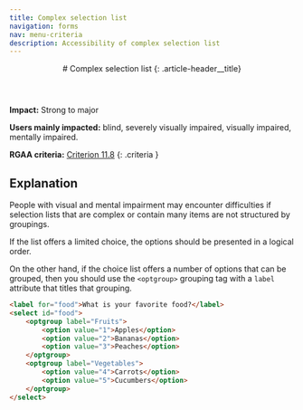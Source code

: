 ```yaml
---
title: Complex selection list
navigation: forms
nav: menu-criteria
description: Accessibility of complex selection list
---
```


<header>
# Complex selection list
{: .article-header__title}
</header>

**Impact:** Strong to major

**Users mainly impacted:** blind, severely visually impaired, visually impaired, mentally impaired.

**RGAA criteria:** [Criterion 11.8](https://www.numerique.gouv.fr/publications/rgaa-accessibilite/methode-rgaa/criteres/#crit-11-8)
{: .criteria }

## Explanation

People with visual and mental impairment may encounter difficulties if selection lists that are complex or contain many items are not structured by groupings.

If the list offers a limited choice, the options should be presented in a logical order.

On the other hand, if the choice list offers a number of options that can be grouped, then you should use the `<optgroup>` grouping tag with a `label` attribute that titles that grouping.

```html
<label for="food">What is your favorite food?</label>
<select id="food">
    <optgroup label="Fruits">
        <option value="1">Apples</option>
        <option value="2">Bananas</option>
        <option value="3">Peaches</option>
    </optgroup>
    <optgroup label="Vegetables">
        <option value="4">Carrots</option>
        <option value="5">Cucumbers</option>
    </optgroup>
</select>
```

